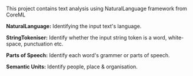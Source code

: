 This project contains text analysis using NaturalLanguage framework from CoreML

**NaturalLanguage:** Identifying the input text's language.

**StringTokeniser:** Identify whether the input string token is a word, white-space, punctuation etc.

**Parts of Speech:** Identify each word's grammer or parts of speech.

**Semantic Units:** Identify people, place & organisation.
